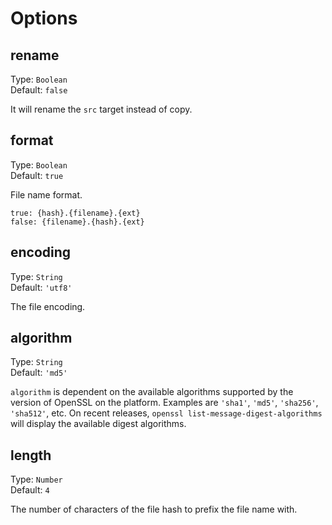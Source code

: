 # Options

## rename

Type: `Boolean`  
Default: `false`

It will rename the `src` target instead of copy.

## format

Type: `Boolean`  
Default: `true`

File name format.
```
true: {hash}.{filename}.{ext}
false: {filename}.{hash}.{ext}
```

## encoding

Type: `String`  
Default: `'utf8'`

The file encoding.

## algorithm

Type: `String`  
Default: `'md5'`

`algorithm` is dependent on the available algorithms supported by the version of OpenSSL on the platform. Examples are `'sha1'`, `'md5'`, `'sha256'`, `'sha512'`, etc. On recent releases, `openssl list-message-digest-algorithms` will display the available digest algorithms.

## length

Type: `Number`  
Default: `4`

The number of characters of the file hash to prefix the file name with.

